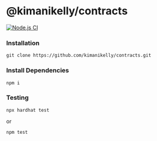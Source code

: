 # @kimanikelly/contracts

[![Node.js CI](https://github.com/kimanikelly/contracts/actions/workflows/node.js.yml/badge.svg)](https://github.com/kimanikelly/contracts/actions/workflows/node.js.yml)

### Installation

```
git clone https://github.com/kimanikelly/contracts.git
```

### Install Dependencies

```
npm i
```

### Testing

```
npx hardhat test
```

or

```
npm test
```
